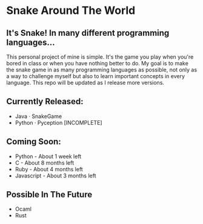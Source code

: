 # Snake Around The World
## It's Snake! In many different programming languages...

This personal project of mine is simple. It's the game you play when you're bored in class or when you have nothing better to do. My goal is to make the snake game in as many programming languages as possible, not only as a way to challenge myself but also to learn important concepts in every language. This repo will be updated as I release more versions.

## Currently Released:
- Java · SnakeGame
- Python · Pyception [INCOMPLETE]

## Coming Soon:
- Python - About 1 week left 
- C - About 8 months left
- Ruby - About 4 months left
- Javascript - About 3 months left

## Possible In The Future
- Ocaml
- Rust
